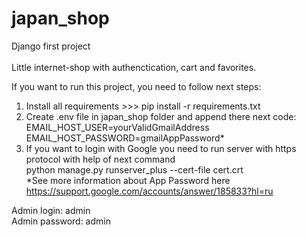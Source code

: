 # japan_shop
Django first project<br>    
Little internet-shop with authenctication, cart and favorites.

If you want to run this project, you need to follow next steps:
1. Install all requirements >>> pip install -r requirements.txt
2. Create .env file in japan_shop folder and append there next code:      
EMAIL_HOST_USER=yourValidGmailAddress    
EMAIL_HOST_PASSWORD=gmailAppPassword*      
3. If you want to login with Google you need to run server with https protocol with help of next command    
python manage.py runserver_plus --cert-file cert.crt      
*See more information about App Password here https://support.google.com/accounts/answer/185833?hl=ru <br>

Admin login: admin    
Admin password: admin

